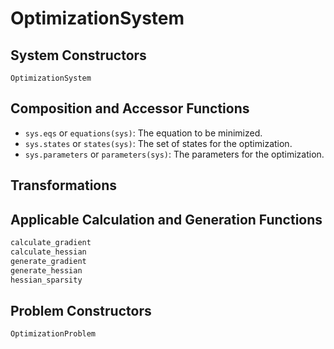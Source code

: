 # OptimizationSystem

## System Constructors

```@docs
OptimizationSystem
```

## Composition and Accessor Functions

- `sys.eqs` or `equations(sys)`: The equation to be minimized.
- `sys.states` or `states(sys)`: The set of states for the optimization.
- `sys.parameters` or `parameters(sys)`: The parameters for the optimization.

## Transformations

## Applicable Calculation and Generation Functions

```julia
calculate_gradient
calculate_hessian
generate_gradient
generate_hessian
hessian_sparsity
```

## Problem Constructors

```@docs
OptimizationProblem
```
